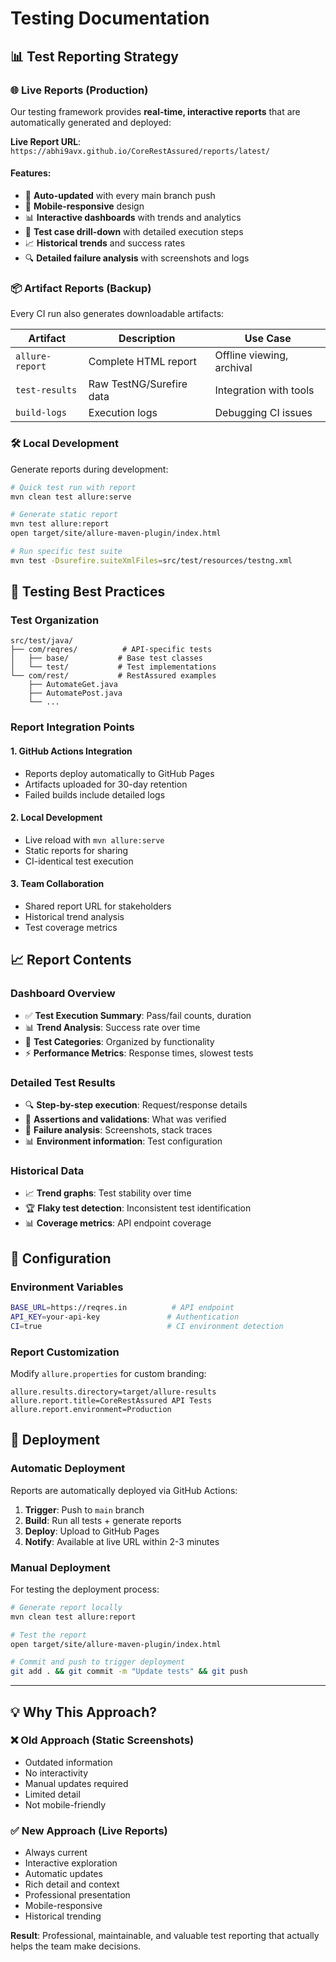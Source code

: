# Testing Documentation

## 📊 Test Reporting Strategy

### **🌐 Live Reports (Production)**
Our testing framework provides **real-time, interactive reports** that are automatically generated and deployed:

**Live Report URL**: `https://abhi9avx.github.io/CoreRestAssured/reports/latest/`

#### Features:
- 🔄 **Auto-updated** with every main branch push
- 📱 **Mobile-responsive** design  
- 📊 **Interactive dashboards** with trends and analytics
- 🎯 **Test case drill-down** with detailed execution steps
- 📈 **Historical trends** and success rates
- 🔍 **Detailed failure analysis** with screenshots and logs

### **📦 Artifact Reports (Backup)**
Every CI run also generates downloadable artifacts:

| Artifact | Description | Use Case |
|----------|-------------|----------|
| `allure-report` | Complete HTML report | Offline viewing, archival |
| `test-results` | Raw TestNG/Surefire data | Integration with tools |
| `build-logs` | Execution logs | Debugging CI issues |

### **🛠️ Local Development**
Generate reports during development:

```bash
# Quick test run with report
mvn clean test allure:serve

# Generate static report
mvn test allure:report
open target/site/allure-maven-plugin/index.html

# Run specific test suite
mvn test -Dsurefire.suiteXmlFiles=src/test/resources/testng.xml
```

## 🎯 Testing Best Practices

### **Test Organization**
```
src/test/java/
├── com/reqres/          # API-specific tests
│   ├── base/           # Base test classes
│   └── test/           # Test implementations
└── com/rest/           # RestAssured examples
    ├── AutomateGet.java
    ├── AutomatePost.java
    └── ...
```

### **Report Integration Points**

#### **1. GitHub Actions Integration**
- Reports deploy automatically to GitHub Pages
- Artifacts uploaded for 30-day retention
- Failed builds include detailed logs

#### **2. Local Development**
- Live reload with `mvn allure:serve`
- Static reports for sharing
- CI-identical test execution

#### **3. Team Collaboration**
- Shared report URL for stakeholders
- Historical trend analysis
- Test coverage metrics

## 📈 Report Contents

### **Dashboard Overview**
- ✅ **Test Execution Summary**: Pass/fail counts, duration
- 📊 **Trend Analysis**: Success rate over time  
- 🎯 **Test Categories**: Organized by functionality
- ⚡ **Performance Metrics**: Response times, slowest tests

### **Detailed Test Results**
- 🔍 **Step-by-step execution**: Request/response details
- 📝 **Assertions and validations**: What was verified
- 🚫 **Failure analysis**: Screenshots, stack traces
- 📊 **Environment information**: Test configuration

### **Historical Data**
- 📈 **Trend graphs**: Test stability over time
- 🏆 **Flaky test detection**: Inconsistent test identification
- 📊 **Coverage metrics**: API endpoint coverage

## 🔧 Configuration

### **Environment Variables**
```bash
BASE_URL=https://reqres.in          # API endpoint
API_KEY=your-api-key               # Authentication
CI=true                            # CI environment detection
```

### **Report Customization**
Modify `allure.properties` for custom branding:
```properties
allure.results.directory=target/allure-results
allure.report.title=CoreRestAssured API Tests
allure.report.environment=Production
```

## 🚀 Deployment

### **Automatic Deployment**
Reports are automatically deployed via GitHub Actions:

1. **Trigger**: Push to `main` branch
2. **Build**: Run all tests + generate reports  
3. **Deploy**: Upload to GitHub Pages
4. **Notify**: Available at live URL within 2-3 minutes

### **Manual Deployment**
For testing the deployment process:

```bash
# Generate report locally
mvn clean test allure:report

# Test the report
open target/site/allure-maven-plugin/index.html

# Commit and push to trigger deployment
git add . && git commit -m "Update tests" && git push
```

---

## 💡 Why This Approach?

### **❌ Old Approach (Static Screenshots)**
- Outdated information
- No interactivity  
- Manual updates required
- Limited detail
- Not mobile-friendly

### **✅ New Approach (Live Reports)**
- Always current
- Interactive exploration
- Automatic updates
- Rich detail and context
- Professional presentation
- Mobile-responsive
- Historical trending

**Result**: Professional, maintainable, and valuable test reporting that actually helps the team make decisions. 
